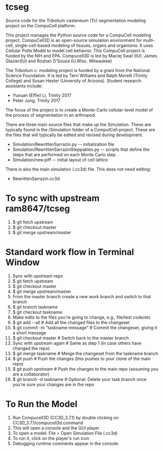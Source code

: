 tcseg
=====

Source code for the Tribolium casteneum (Tc) segmentation modeling project on the CompuCell platform.

This project manages the Python source code for a CompuCell modeling project. CompuCell3D is an open-source simulation environment for multi-cell, single-cell-based modeling of tissues, organs and organisms.  It uses Cellular Potts Model to model cell behavior.  This CompuCell project is funded by the NIH and EPA.  Compucell3D is led by Maciej Swat (IU), James Glazier(IU) and Roshan D'Souza (U.Wisc. Milwaukee)

The Tribolium c. modeling project is funded by a grant from the National Science Foundation. It is led by Terri Williams and Ralph Morelli (Trinity College) and Susan Hester (Unversity of Arizona).  Student research assistants include:

* Yuxuan (Effie) Li, Trinity 2017
* Peter Jung, Trinity 2017

The focus of the project is to create a Monte-Carlo cellular-level model of the process of segmentation in an arthropod. 

There are three main source files that make up the Simulation.  These are typically found in the /Simulation folder of a ComputCell project.
These are the files that will typically be edited and revised during development.
 
 *  Simulation/RewrittenSarrazin.py -- initialization file
 *  Simulation/RewrittenSarrazinSteppables.py -- scripts that define the steps that are performed on each Monte Carlo step.
 *  Simulation/new.piff  -- initial layout of cell lattice

There is also the main simulation (.cc3d) file.  This does not need editing:

 * RewrittenSarrazin.cc3d
 
To sync with upstream ram8647/tcseg
====================================
  1. $ git fetch upstream
  2. $ git checkout master
  3. $ git merge upstream/master

Standard work flow in Terminal Window
=====================================
1. Sync with upstream repo
  1. $ git fetch upstream
  2. $ git checkout master
  3. $ git merge upstream/master
2. From the master branch create a new work branch and switch to that branch
  1. $ git branch taskname
  2. $ git checkout taskname
3. Make edits to the files you're going to change, e.g.,  file/test code/etc
4. $ git add --all                     # Add all the changed files to the changeset
5. $ git commit -m "taskname message"  # Commit the changeset, giving it a short message
6. $ git checkout master               # Switch back to the master branch
7. Sync with upstream again            # Same as step 1 (in case others have changed the repo)
8. $ git merge taskname                # Merge the changeset from the taskname branch
9. $ git push                          # Push the changes (this pushes to your clone of the main repo)
10. $ git push upstream                # Push the changes to the main repo (assuming you are a collaborator)
11. $ git branch -d taskname           # Optional: Delete your task branch once you're sure your changes are in the repo


To Run the Model
================
 1. Run Compucell3D (CC3D_3.7.1) by double clicking on CC3D_3.7.1/compucell3d.command
 2. This will open a console and the GUI player
 3. To open a model: File > Open Simulation File (.cc3d)
 4. To run it, click on the player's run icon
 5. Debugging runtime comments appear in the console.
